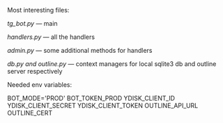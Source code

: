 Most interesting files:

*tg_bot.py* — main

*handlers.py* — all the handlers

*admin.py* — some additional methods for handlers

*db.py and outline.py* — context managers for local sqlite3 db and outline server respectively

Needed env variables:

BOT_MODE='PROD'
BOT_TOKEN_PROD
YDISK_CLIENT_ID
YDISK_CLIENT_SECRET
YDISK_CLIENT_TOKEN
OUTLINE_API_URL
OUTLINE_CERT